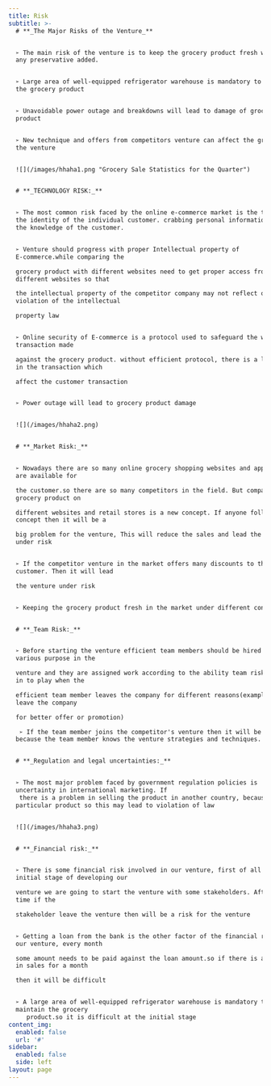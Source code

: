 ```yaml
---
title: Risk
subtitle: >-
  # **_The Major Risks of the Venture_**


  ➢ The main risk of the venture is to keep the grocery product fresh without
  any preservative added.


  ➢ Large area of well-equipped refrigerator warehouse is mandatory to maintain
  the grocery product 


  ➢ Unavoidable power outage and breakdowns will lead to damage of grocery
  product


  ➢ New technique and offers from competitors venture can affect the growth of
  the venture


  ![](/images/hhaha1.png "Grocery Sale Statistics for the Quarter")


  # **_TECHNOLOGY RISK:_**


  ➢ The most common risk faced by the online e-commerce market is the theft of
  the identity of the individual customer. crabbing personal information without
  the knowledge of the customer.


  ➢ Venture should progress with proper Intellectual property of
  E-commerce.while comparing the 

  grocery product with different websites need to get proper access from
  different websites so that 

  the intellectual property of the competitor company may not reflect on
  violation of the intellectual 

  property law


  ➢ Online security of E-commerce is a protocol used to safeguard the wireless
  transaction made 

  against the grocery product. without efficient protocol, there is a loophole
  in the transaction which 

  affect the customer transaction


  ➢ Power outage will lead to grocery product damage


  ![](/images/hhaha2.png)


  # **_Market Risk:_**


  ➢ Nowadays there are so many online grocery shopping websites and applications
  are available for 

  the customer.so there are so many competitors in the field. But comparing the
  grocery product on 

  different websites and retail stores is a new concept. If anyone follows this
  concept then it will be a 

  big problem for the venture, This will reduce the sales and lead the venture
  under risk


  ➢ If the competitor venture in the market offers many discounts to the
  customer. Then it will lead 

  the venture under risk 


  ➢ Keeping the grocery product fresh in the market under different conditions.


  # **_Team Risk:_**


  ➢ Before starting the venture efficient team members should be hired for the
  various purpose in the 

  venture and they are assigned work according to the ability team risk can come
  in to play when the 

  efficient team member leaves the company for different reasons(example: may
  leave the company 

  for better offer or promotion)

   ➢ If the team member joins the competitor's venture then it will be a big threat to our venture. 
  because the team member knows the venture strategies and techniques.


  # **_Regulation and legal uncertainties:_**


  ➢ The most major problem faced by government regulation policies is
  uncertainty in international marketing. If
   there is a problem in selling the product in another country, because that country must have prohibited the 
  particular product so this may lead to violation of law


  ![](/images/hhaha3.png)


  # **_Financial risk:_**


  ➢ There is some financial risk involved in our venture, first of all at the
  initial stage of developing our 

  venture we are going to start the venture with some stakeholders. After some
  time if the 

  stakeholder leave the venture then will be a risk for the venture


  ➢ Getting a loan from the bank is the other factor of the financial risk for
  our venture, every month 

  some amount needs to be paid against the loan amount.so if there is a decline
  in sales for a month 

  then it will be difficult


  ➢ A large area of well-equipped refrigerator warehouse is mandatory to
  maintain the grocery 
     product.so it is difficult at the initial stage
content_img:
  enabled: false
  url: '#'
sidebar:
  enabled: false
  side: left
layout: page
---
```


